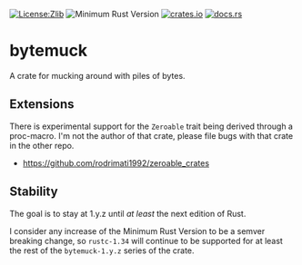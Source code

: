 [![License:Zlib](https://img.shields.io/badge/License-Zlib-brightgreen.svg)](https://opensource.org/licenses/Zlib)
![Minimum Rust Version](https://img.shields.io/badge/Min%20Rust-1.34-green.svg)
[![crates.io](https://img.shields.io/crates/v/bytemuck.svg)](https://crates.io/crates/bytemuck)
[![docs.rs](https://docs.rs/bytemuck/badge.svg)](https://docs.rs/bytemuck/)

# bytemuck

A crate for mucking around with piles of bytes.

## Extensions

There is experimental support for the `Zeroable` trait being derived through a
proc-macro. I'm not the author of that crate, please file bugs with that crate
in the other repo.

* https://github.com/rodrimati1992/zeroable_crates

## Stability

The goal is to stay at 1.y.z until _at least_ the next edition of Rust.

I consider any increase of the Minimum Rust Version to be a semver breaking change,
so `rustc-1.34` will continue to be supported for at least the rest of the
`bytemuck-1.y.z` series of the crate.
